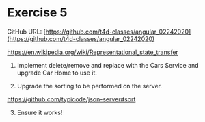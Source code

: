 # Exercise 5

GitHub URL: [https://github.com/t4d-classes/angular_02242020](https://github.com/t4d-classes/angular_02242020)

https://en.wikipedia.org/wiki/Representational_state_transfer

1. Implement delete/remove and replace with the Cars Service and upgrade Car Home to use it.

2. Upgrade the sorting to be performed on the server.

https://github.com/typicode/json-server#sort

3. Ensure it works!